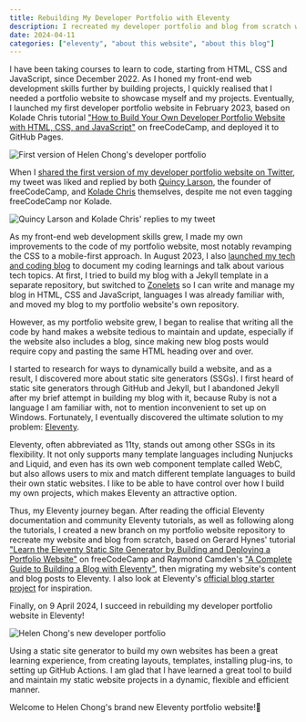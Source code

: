 ```yaml
---
title: Rebuilding My Developer Portfolio with Eleventy
description: I recreated my developer portfolio and blog from scratch with Eleventy.
date: 2024-04-11
categories: ["eleventy", "about this website", "about this blog"]
---
```


I have been taking courses to learn to code, starting from HTML, CSS and JavaScript, since December 2022. As I honed my front-end web development skills further by building projects, I quickly realised that I needed a portfolio website to showcase myself and my projects. Eventually, I launched my first developer portfolio website in February 2023, based on Kolade Chris tutorial ["How to Build Your Own Developer Portfolio Website with HTML, CSS, and JavaScript"](https://www.freecodecamp.org/news/how-to-build-a-developer-portfolio-website/) on freeCodeCamp, and deployed it to GitHub Pages.

![First version of Helen Chong's developer portfolio](/assets/images/posts/rebuilding-my-developer-portfolio-with-eleventy/Helen-Chong-portfolio-old.png)

When I [shared the first version of my developer portfolio website on Twitter](https://twitter.com/helen_clx/status/1621696817795854336), my tweet was liked and replied by both [Quincy Larson](https://twitter.com/ossia/status/1621729431009071104), the founder of freeCodeCamp, and [Kolade Chris](https://twitter.com/Ksound22/status/1621739428057079808) themselves, despite me not even tagging freeCodeCamp nor Kolade.

![Quincy Larson and Kolade Chris' replies to my tweet](/assets/images/posts/rebuilding-my-developer-portfolio-with-eleventy/Quincy-Larson-Kolade-Chris-tweet-replies.png)

As my front-end web development skills grew, I made my own improvements to the code of my portfolio website, most notably revamping the CSS to a mobile-first approach. In August 2023, I also [launched my tech and coding blog](./2023-08-21-Welcome-to-Helen-Codes) to document my coding learnings and talk about various tech topics. At first, I tried to build my blog with a Jekyll template in a separate repository, but switched to [Zonelets](https://zonelets.net/) so I can write and manage my blog in HTML, CSS and JavaScript, languages I was already familiar with, and moved my blog to my portfolio website's own repository.

However, as my portfolio website grew, I began to realise that writing all the code by hand makes a website tedious to maintain and update, especially if the website also includes a blog, since making new blog posts would require copy and pasting the same HTML heading over and over.

I started to research for ways to dynamically build a website, and as a result, I discovered more about static site generators (SSGs). I first heard of static site generators through GitHub and Jekyll, but I abandoned Jekyll after my brief attempt in building my blog with it, because Ruby is not a language I am familiar with, not to mention inconvenient to set up on Windows. Fortunately, I eventually discovered the ultimate solution to my problem: [Eleventy](https://www.11ty.dev/).

Eleventy, often abbreviated as 11ty, stands out among other SSGs in its flexibility. It not only supports many template languages including Nunjucks and Liquid, and even has its own web component template called WebC, but also allows users to mix and match different template languages to build their own static websites. I like to be able to have control over how I build my own projects, which makes Eleventy an attractive option.

Thus, my Eleventy journey began. After reading the official Eleventy documentation and community Eleventy tutorials, as well as following along the tutorials, I created a new branch on my portfolio website repository to recreate my website and blog from scratch, based on Gerard Hynes' tutorial ["Learn the Eleventy Static Site Generator by Building and Deploying a Portfolio Website"](https://www.freecodecamp.org/news/learn-eleventy/) on freeCodeCamp and Raymond Camden's ["A Complete Guide to Building a Blog with Eleventy"](https://cfjedimaster.github.io/eleventy-blog-guide/guide.html), then migrating my website's content and blog posts to Eleventy. I also look at Eleventy's [official blog starter project](https://github.com/11ty/eleventy-base-blog) for inspiration.

Finally, on 9 April 2024, I succeed in rebuilding my developer portfolio website in Eleventy!

![Helen Chong's new developer portfolio](/assets/images/posts/rebuilding-my-developer-portfolio-with-eleventy/Helen-Chong-portfolio-eleventy.png)

Using a static site generator to build my own websites has been a great learning experience, from creating layouts, templates, installing plug-ins, to setting up GitHub Actions. I am glad that I have learned a great tool to build and maintain my static website projects in a dynamic, flexible and efficient manner.

Welcome to Helen Chong's brand new Eleventy portfolio website!🎉